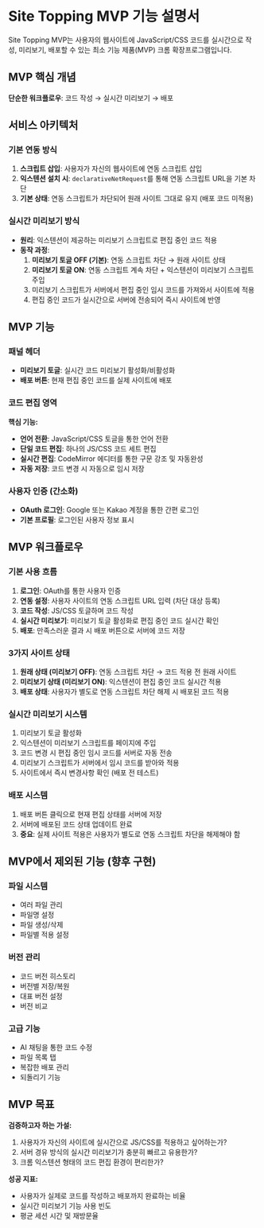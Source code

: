 # Site Topping MVP 기능 설명서

Site Topping MVP는 사용자의 웹사이트에 JavaScript/CSS 코드를 실시간으로 작성, 미리보기, 배포할 수 있는 최소 기능 제품(MVP) 크롬 확장프로그램입니다.

## MVP 핵심 개념

**단순한 워크플로우**: 코드 작성 → 실시간 미리보기 → 배포

## 서비스 아키텍처

### 기본 연동 방식
1. **스크립트 삽입**: 사용자가 자신의 웹사이트에 연동 스크립트 삽입
2. **익스텐션 설치 시**: `declarativeNetRequest`를 통해 연동 스크립트 URL을 기본 차단
3. **기본 상태**: 연동 스크립트가 차단되어 원래 사이트 그대로 유지 (배포 코드 미적용)

### 실시간 미리보기 방식
- **원리**: 익스텐션이 제공하는 미리보기 스크립트로 편집 중인 코드 적용
- **동작 과정**: 
  1. **미리보기 토글 OFF (기본)**: 연동 스크립트 차단 → 원래 사이트 상태
  2. **미리보기 토글 ON**: 연동 스크립트 계속 차단 + 익스텐션이 미리보기 스크립트 주입
  3. 미리보기 스크립트가 서버에서 편집 중인 임시 코드를 가져와서 사이트에 적용
  4. 편집 중인 코드가 실시간으로 서버에 전송되어 즉시 사이트에 반영

## MVP 기능

### 패널 헤더
- **미리보기 토글**: 실시간 코드 미리보기 활성화/비활성화
- **배포 버튼**: 현재 편집 중인 코드를 실제 사이트에 배포

### 코드 편집 영역
**핵심 기능:**
- **언어 전환**: JavaScript/CSS 토글을 통한 언어 전환
- **단일 코드 편집**: 하나의 JS/CSS 코드 세트 편집
- **실시간 편집**: CodeMirror 에디터를 통한 구문 강조 및 자동완성
- **자동 저장**: 코드 변경 시 자동으로 임시 저장

### 사용자 인증 (간소화)
- **OAuth 로그인**: Google 또는 Kakao 계정을 통한 간편 로그인
- **기본 프로필**: 로그인된 사용자 정보 표시

## MVP 워크플로우

### 기본 사용 흐름
1. **로그인**: OAuth를 통한 사용자 인증
2. **연동 설정**: 사용자 사이트의 연동 스크립트 URL 입력 (차단 대상 등록)
3. **코드 작성**: JS/CSS 토글하며 코드 작성
4. **실시간 미리보기**: 미리보기 토글 활성화로 편집 중인 코드 실시간 확인
5. **배포**: 만족스러운 결과 시 배포 버튼으로 서버에 코드 저장

### 3가지 사이트 상태
1. **원래 상태 (미리보기 OFF)**: 연동 스크립트 차단 → 코드 적용 전 원래 사이트
2. **미리보기 상태 (미리보기 ON)**: 익스텐션이 편집 중인 코드 실시간 적용
3. **배포 상태**: 사용자가 별도로 연동 스크립트 차단 해제 시 배포된 코드 적용

### 실시간 미리보기 시스템
1. 미리보기 토글 활성화
2. 익스텐션이 미리보기 스크립트를 페이지에 주입
3. 코드 변경 시 편집 중인 임시 코드를 서버로 자동 전송
4. 미리보기 스크립트가 서버에서 임시 코드를 받아와 적용
5. 사이트에서 즉시 변경사항 확인 (배포 전 테스트)

### 배포 시스템
1. 배포 버튼 클릭으로 현재 편집 상태를 서버에 저장
2. 서버에 배포된 코드 상태 업데이트 완료
3. **중요**: 실제 사이트 적용은 사용자가 별도로 연동 스크립트 차단을 해제해야 함

## MVP에서 제외된 기능 (향후 구현)

### 파일 시스템
- 여러 파일 관리
- 파일명 설정
- 파일 생성/삭제
- 파일별 적용 설정

### 버전 관리
- 코드 버전 히스토리
- 버전별 저장/복원
- 대표 버전 설정
- 버전 비교

### 고급 기능
- AI 채팅을 통한 코드 수정
- 파일 목록 탭
- 복잡한 배포 관리
- 되돌리기 기능

## MVP 목표

**검증하고자 하는 가설:**
1. 사용자가 자신의 사이트에 실시간으로 JS/CSS를 적용하고 싶어하는가?
2. 서버 경유 방식의 실시간 미리보기가 충분히 빠르고 유용한가?
3. 크롬 익스텐션 형태의 코드 편집 환경이 편리한가?

**성공 지표:**
- 사용자가 실제로 코드를 작성하고 배포까지 완료하는 비율
- 실시간 미리보기 기능 사용 빈도
- 평균 세션 시간 및 재방문율